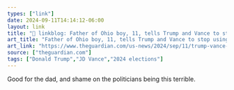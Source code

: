 ```yaml
---
types: ["link"]
date: 2024-09-11T14:14:12-06:00
layout: link
title: "🔗 linkblog: Father of Ohio boy, 11, tells Trump and Vance to stop using son’s death for ‘political gain’'"
art_title: "Father of Ohio boy, 11, tells Trump and Vance to stop using son’s death for ‘political gain’"
art_link: "https://www.theguardian.com/us-news/2024/sep/11/trump-vance-ohio-aiden-clark"
source: ["theguardian.com"]
tags: ["Donald Trump","JD Vance","2024 elections"]
---
```

Good for the dad, and shame on the politicians being this terrible.
